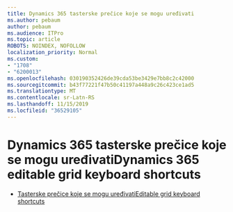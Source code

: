 ```yaml
---
title: Dynamics 365 tasterske prečice koje se mogu uređivati
ms.author: pebaum
author: pebaum
ms.audience: ITPro
ms.topic: article
ROBOTS: NOINDEX, NOFOLLOW
localization_priority: Normal
ms.custom:
- "1708"
- "6200013"
ms.openlocfilehash: 030190352426de39cda53be3429e7bb8c2c42000
ms.sourcegitcommit: b43f77221f47b50c41197a448a9c26c423ce1ad5
ms.translationtype: MT
ms.contentlocale: sr-Latn-RS
ms.lasthandoff: 11/15/2019
ms.locfileid: "36529105"
---
```

# <a name="dynamics-365-editable-grid-keyboard-shortcuts"></a><span data-ttu-id="b52ff-102">Dynamics 365 tasterske prečice koje se mogu uređivati</span><span class="sxs-lookup"><span data-stu-id="b52ff-102">Dynamics 365 editable grid keyboard shortcuts</span></span>

* [<span data-ttu-id="b52ff-103">Tasterske prečice koje se mogu uređivati</span><span class="sxs-lookup"><span data-stu-id="b52ff-103">Editable grid keyboard shortcuts</span></span>](https://docs.microsoft.com/dynamics365/customer-engagement/basics/keyboard-shortcuts#editable-grids-views)
